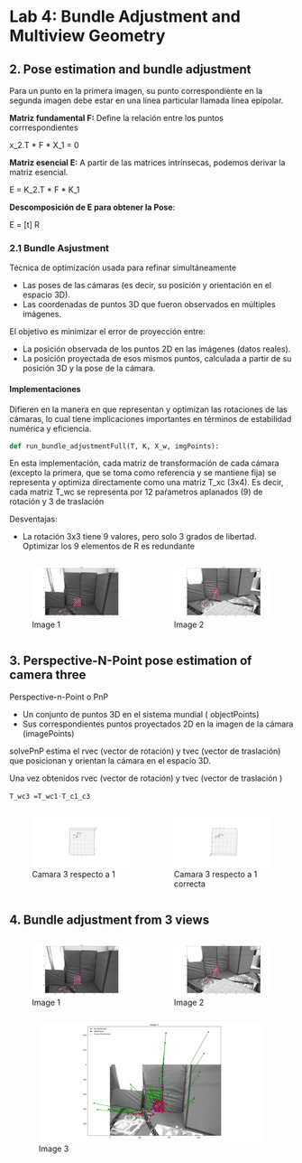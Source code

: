 # Lab 4: Bundle Adjustment and Multiview Geometry


## 2. Pose estimation and bundle adjustment

Para un punto en la primera imagen, su punto correspondiente en la segunda imagen debe estar en una línea particular llamada línea epipolar. 

**Matriz fundamental F:** Define la relación entre los puntos corrrespondientes

x_2.T * F * X_1 = 0

**Matriz esencial E:** A partir de las matrices intrínsecas, podemos derivar la matriz esencial.

E = K_2.T * F * K_1

**Descomposición de E para obtener la Pose**: 

E = [t] R

### 2.1 Bundle Asjustment

Técnica de optimización usada para refinar simultáneamente 
- Las poses de las cámaras (es decir, su posición y orientación en el espacio 3D).
- Las coordenadas de puntos 3D que fueron observados en múltiples imágenes.

El objetivo es minimizar el error de proyección entre: 

- La posición observada de los puntos 2D en las imágenes (datos reales).
- La posición proyectada de esos mismos puntos, calculada a partir de su posición 3D y la pose de la cámara.

#### Implementaciones

Difieren en la manera en que representan y optimizan las rotaciones de las cámaras, lo cual tiene implicaciones importantes en términos de estabilidad numérica y eficiencia. 

```python
def run_bundle_adjustmentFull(T, K, X_w, imgPoints):
```
En esta implementación, cada matriz de transformación de cada cámara (excepto la primera, que se toma como referencia y se mantiene fija) se representa y optimiza directamente como una matriz T_xc (3x4). Es decir, cada matriz T_wc se representa por 12 paŕametros aplanados (9) de rotación y 3 de traslación

Desventajas:
- La rotación 3x3 tiene 9 valores, pero solo 3 grados de libertad. Optimizar los 9 elementos de R es redundante


<div style="display: flex; justify-content: space-around;">
    <figure>
        <img src="results/2_1comparation_1.png" alt="Image 1" width="400"/>
        <figcaption>Image 1</figcaption>
    </figure>
    <figure>
        <img src="results/2_1comparation_2.png" alt="Image 2" width="400"/>
        <figcaption>Image 2</figcaption>
    </figure>
</div>


## 3. Perspective-N-Point pose estimation of camera three

Perspective-n-Point o PnP
- Un conjunto de puntos 3D en el sistema mundial ( objectPoints)
- Sus correspondientes puntos proyectados 2D en la imagen de la cámara (imagePoints)


solvePnP estima el rvec (vector de rotación) y tvec (vector de traslación) que posicionan y orientan la cámara en el espacio 3D.

Una vez obtenidos rvec (vector de rotación) y tvec
(vector de traslación )

`T_wc3 =T_wc1⋅T_c1_c3`
​
<div style="display: flex; justify-content: space-around;">
    <figure>
        <img src="results/3_camaras.png" alt="Camara 3 respecto a 1" width="400"/>
        <figcaption>Camara 3 respecto a 1</figcaption>
    </figure>
    <figure>
        <img src="results/3_camaras_all_optimices.png" alt="Camara 3 respecto a 1 correcta" width="400"/>
        <figcaption>Camara 3 respecto a 1 correcta</figcaption>
    </figure>
</div>

## 4. Bundle adjustment from 3 views

<div style="display: flex; justify-content: space-around;">
    <figure>
        <img src="results/4_1comparation_1.png" alt="Image 1" width="400"/>
        <figcaption>Image 1</figcaption>
    </figure>
    <figure>
        <img src="results/4_1comparation_2.png" alt="Image 2" width="400"/>
        <figcaption>Image 2</figcaption>
    </figure>
</div>

<div style="display: flex; justify-content: space-around;">
    <figure>
        <img src="results/4_1comparation_3.png" alt="Image 3" width="400"/>
        <figcaption>Image 3</figcaption>
    </figure>
</div>


